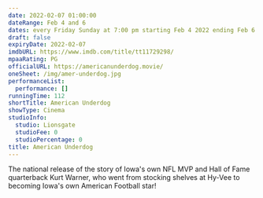 ```yaml
---
date: 2022-02-07 01:00:00
dateRange: Feb 4 and 6
dates: every Friday Sunday at 7:00 pm starting Feb 4 2022 ending Feb 6  2022
draft: false
expiryDate: 2022-02-07
imdbURL: https://www.imdb.com/title/tt11729298/
mpaaRating: PG
officialURL: https://americanunderdog.movie/
oneSheet: /img/amer-underdog.jpg
performanceList:
  performance: []
runningTime: 112
shortTitle: American Underdog
showType: Cinema
studioInfo:
  studio: Lionsgate
  studioFee: 0
  studioPercentage: 0
title: American Underdog
---
```


The national release of the story of Iowa's own NFL MVP and Hall of Fame quarterback Kurt Warner, who went from stocking shelves at Hy-Vee to becoming Iowa's own American Football star!